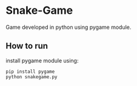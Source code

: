 # Snake-Game
Game developed in python using pygame module.
## How to run
install pygame module using: 
```
pip install pygame
python snakegame.py
```
